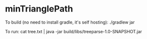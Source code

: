 # minTrianglePath

To build (no need to install gradle, it's self hosting):
./gradlew jar

To run: 
cat tree.txt | java -jar build/libs/treeparse-1.0-SNAPSHOT.jar
